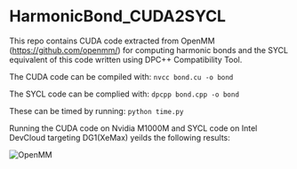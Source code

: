 # HarmonicBond_CUDA2SYCL
This repo contains CUDA code extracted from OpenMM (https://github.com/openmm/) for computing harmonic bonds and the SYCL equivalent of this code written using DPC++ Compatibility Tool. 

The CUDA code can be compiled with: `nvcc bond.cu -o bond`

The SYCL code can be complied with: `dpcpp bond.cpp -o bond`

These can be timed by running: `python time.py` 

Running the CUDA code on Nvidia M1000M and SYCL code on Intel DevCloud targeting DG1(XeMax) yeilds the following results:

![OpenMM](https://user-images.githubusercontent.com/38112687/159527297-28096dff-7a52-43ac-8731-e18680d913a8.png)
